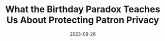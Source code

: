 ---
title: What the Birthday Paradox Teaches Us About Protecting Patron Privacy
date: 2023-09-26
categories: [Library Data]
tags: [patrons, python, ]     # TAG names should always be lowercase
image:
  path: /_preview_a_very_chimpy_unbirthday.webp
  alt: A Very Chimpy Unbirthday
---